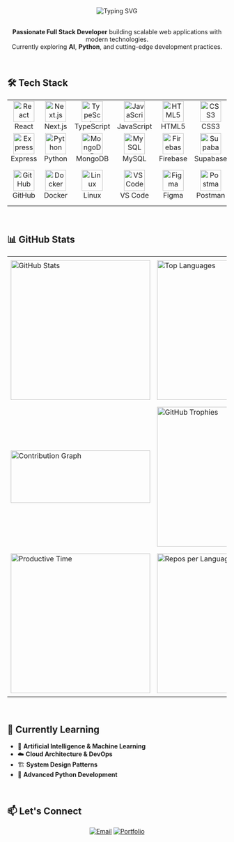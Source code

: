 <div align="center">
  <img src="https://readme-typing-svg.herokuapp.com?font=Fira+Code&size=32&duration=2800&pause=2000&color=4F46E5&center=true&vCenter=true&width=600&lines=Hi%2C+I'm+Navin+N+%F0%9F%91%8B;Full+Stack+Developer;MERN+Stack+Enthusiast;AI+Agents+Developer" alt="Typing SVG" />
</div>

<br>

<div align="center">
  
**Passionate Full Stack Developer** building scalable web applications with modern technologies.  
Currently exploring **AI**, **Python**, and cutting-edge development practices.

</div>

<br>

## 🛠️ Tech Stack

<div align="center">
  <table>
    <tr>
      <td align="center" width="120">
        <img src="https://skillicons.dev/icons?i=react" width="48" height="48" alt="React" />
        <br>React
      </td>
      <td align="center" width="120">
        <img src="https://skillicons.dev/icons?i=nextjs" width="48" height="48" alt="Next.js" />
        <br>Next.js
      </td>
      <td align="center" width="120">
        <img src="https://skillicons.dev/icons?i=typescript" width="48" height="48" alt="TypeScript" />
        <br>TypeScript
      </td>
      <td align="center" width="120">
        <img src="https://skillicons.dev/icons?i=javascript" width="48" height="48" alt="JavaScript" />
        <br>JavaScript
      </td>
      <td align="center" width="120">
        <img src="https://skillicons.dev/icons?i=html" width="48" height="48" alt="HTML5" />
        <br>HTML5
      </td>
      <td align="center" width="120">
        <img src="https://skillicons.dev/icons?i=css" width="48" height="48" alt="CSS3" />
        <br>CSS3
      </td>
      <td align="center" width="120">
        <img src="https://skillicons.dev/icons?i=tailwind" width="48" height="48" alt="Tailwind" />
        <br>Tailwind
      </td>
      <td align="center" width="120">
        <img src="https://skillicons.dev/icons?i=nodejs" width="48" height="48" alt="Node.js" />
        <br>Node.js
      </td>
    </tr>
    <tr>
      <td align="center" width="120">
        <img src="https://skillicons.dev/icons?i=express" width="48" height="48" alt="Express" />
        <br>Express
      </td>
      <td align="center" width="120">
        <img src="https://skillicons.dev/icons?i=python" width="48" height="48" alt="Python" />
        <br>Python
      </td>
      <td align="center" width="120">
        <img src="https://skillicons.dev/icons?i=mongodb" width="48" height="48" alt="MongoDB" />
        <br>MongoDB
      </td>
      <td align="center" width="120">
        <img src="https://skillicons.dev/icons?i=mysql" width="48" height="48" alt="MySQL" />
        <br>MySQL
      </td>
      <td align="center" width="120">
        <img src="https://skillicons.dev/icons?i=firebase" width="48" height="48" alt="Firebase" />
        <br>Firebase
      </td>
      <td align="center" width="120">
        <img src="https://skillicons.dev/icons?i=supabase" width="48" height="48" alt="Supabase" />
        <br>Supabase
      </td>
      <td align="center" width="120">
        <img src="https://skillicons.dev/icons?i=redis" width="48" height="48" alt="Redis" />
        <br>Redis
      </td>
      <td align="center" width="120">
        <img src="https://skillicons.dev/icons?i=git" width="48" height="48" alt="Git" />
        <br>Git
      </td>
    </tr>
    <tr>
      <td align="center" width="120">
        <img src="https://skillicons.dev/icons?i=github" width="48" height="48" alt="GitHub" />
        <br>GitHub
      </td>
      <td align="center" width="120">
        <img src="https://skillicons.dev/icons?i=docker" width="48" height="48" alt="Docker" />
        <br>Docker
      </td>
      <td align="center" width="120">
        <img src="https://skillicons.dev/icons?i=linux" width="48" height="48" alt="Linux" />
        <br>Linux
      </td>
      <td align="center" width="120">
        <img src="https://skillicons.dev/icons?i=vscode" width="48" height="48" alt="VS Code" />
        <br>VS Code
      </td>
      <td align="center" width="120">
        <img src="https://skillicons.dev/icons?i=figma" width="48" height="48" alt="Figma" />
        <br>Figma
      </td>
      <td align="center" width="120">
        <img src="https://skillicons.dev/icons?i=postman" width="48" height="48" alt="Postman" />
        <br>Postman
      </td>
      <td align="center" width="120">
        <img src="https://skillicons.dev/icons?i=bun" width="48" height="48" alt="Bun" />
        <br>Bun
      </td>
      <td align="center" width="120">
        <img src="https://skillicons.dev/icons?i=react" width="48" height="48" alt="React Native" />
        <br>React Native
      </td>
    </tr>
   
  </table>
</div>

<br>

## 📊 GitHub Stats
<div align="center">
  <table>
    <tr>
      <td width="33%" style="padding: 8px;">
        <img src="https://github-readme-stats.vercel.app/api?username=navin0507&show_icons=true&theme=tokyonight&hide_border=true&bg_color=0d1117&title_color=4F46E5&icon_color=4F46E5&text_color=c9d1d9&rank_icon=github&card_width=320" alt="GitHub Stats" width="320" />
      </td>
      <td width="33%" style="padding: 8px;">
        <img src="https://github-readme-stats.vercel.app/api/top-langs/?username=navin0507&layout=compact&theme=tokyonight&hide_border=true&bg_color=0d1117&title_color=4F46E5&text_color=c9d1d9&langs_count=6&card_width=320" alt="Top Languages" width="320" />
      </td>
      <td width="33%" style="padding: 8px;">
        <img src="https://streak-stats.demolab.com?user=navin0507&theme=tokyonight&hide_border=true&background=0d1117&stroke=4F46E5&ring=4F46E5&fire=FF6B6B&currStreakLabel=c9d1d9&sideNums=c9d1d9&currStreakNum=c9d1d9&dates=c9d1d9&sideLabels=c9d1d9" alt="GitHub Streak" width="320" />
      </td>
    </tr>
    <tr>
      <td width="33%" style="padding: 8px;">
        <img src="https://github-readme-activity-graph.vercel.app/graph?username=navin0507&theme=tokyonight&bg_color=0d1117&color=4F46E5&line=4F46E5&point=FFFFFF&hide_border=true&area=true&hide_title=true&radius=6" alt="Contribution Graph" width="320" height="120" />
      </td>
      <td width="33%" style="padding: 8px;">
        <img src="https://github-profile-trophy.vercel.app/?username=navin0507&theme=tokyonight&no-frame=true&no-bg=true&row=1&column=5&margin-w=5&margin-h=10" alt="GitHub Trophies" width="320" />
      </td>
      <td width="33%" style="padding: 8px;">
        <img src="https://img.shields.io/github/followers/navin0507?label=Followers&style=social&color=4F46E5" alt="GitHub Followers" width="320" />
      </td>
    </tr>
     <tr>
      <td width="33%" style="padding: 8px;">
        <img src="https://github-profile-summary-cards.vercel.app/api/cards/productive-time?username=navin0507&theme=tokyonight&utc_offset=5.5" alt="Productive Time" width="320" />
      </td>
      <td width="33%" style="padding: 8px;">
        <img src="https://github-profile-summary-cards.vercel.app/api/cards/repos-per-language?username=navin0507&theme=tokyonight" alt="Repos per Language" width="320" />
      </td>
      <td width="33%" style="padding: 8px;">
        <img src="https://github-profile-summary-cards.vercel.app/api/cards/most-commit-language?username=navin0507&theme=tokyonight" alt="Most Commit Language" width="320" />
      </td>
    </tr>
  </table>
</div>


<br>

## 🌱 Currently Learning

- 🤖 **Artificial Intelligence & Machine Learning**
- ☁️ **Cloud Architecture & DevOps** 
- 🏗️ **System Design Patterns**
- 🔧 **Advanced Python Development**

<br>

## 📫 Let's Connect

<div align="center">
  
[![Email](https://img.shields.io/badge/Email-D14836?style=for-the-badge&logo=gmail&logoColor=white)](mailto:navinofficial2005@gmail.com)
[![Portfolio](https://img.shields.io/badge/Portfolio-000000?style=for-the-badge&logo=vercel&logoColor=white)](https://navindev.vercel.app)

</div>

<br>
